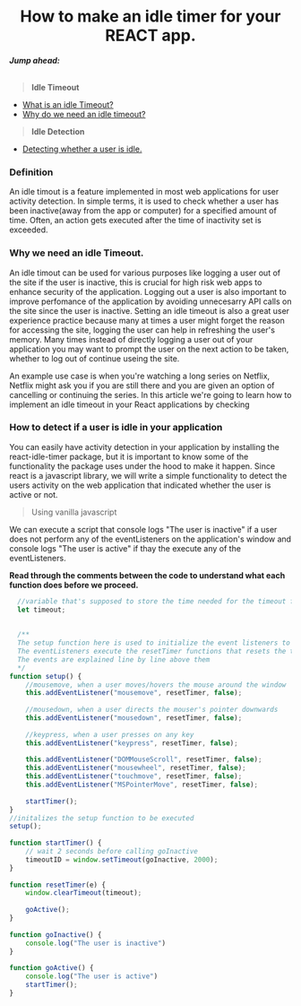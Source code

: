 <h1 align="center">How to make an idle timer for your REACT app.</h1>
<em><b>Jump ahead:</b></em>
<br></br>

> <b>Idle Timeout</b>
- <a href="#1">What is an idle Timeout?</a>
- <a href="#2">Why do we need an idle timeout?</a>

> <b>Idle Detection</b>

- <a href="#3">Detecting whether a user is idle.</a>

<h3 id="1">Definition</h3>
<p>An idle timout is a feature implemented in most web applications for user activity detection. 
  In simple terms, it is used to check whether a user has been inactive(away from the app or computer) for a specified amount of time. 
  Often, an action gets executed after the time of inactivity set is exceeded.</p>
<h3 id="2">Why we need an idle Timeout.</h3>
<p>An idle timout can be used for various purposes like logging a user out of the site if the user is inactive, this is crucial for high risk web apps to enhance security of the application. Logging out a user is also important to improve perfomance of the application by avoiding unnecesarry API calls on the site since the user is inactive. Setting an idle timeout is also a great user experience practice because many at times a user might forget the reason for accessing the site, logging the user can help in refreshing the user's memory. Many times instead of directly logging a user out of your application you may want to prompt the user on the next action to be taken, whether to log out of continue useing the site.</p>
<p>An example use case is when you're watching a long series on Netflix, Netflix might ask you if you are still there and you are given an option of cancelling or continuing the series. In this article we're going to learn how to implement an idle timeout in your React applications by checking </p>

<h3 id="3">How to detect if a user is idle in your application</h3>
<p>You can easily have activity detection in your application by installing the <a>react-idle-timer</a> package, but it is important to know some of the functionality the package uses under the hood to make it happen. Since react is a javascript library, we will write a simple functionality to detect the users activity on the web application that indicated whether the user is active or not. </p>

> Using vanilla javascript

<p>We can execute a script that console logs "The user is inactive" if a user does not perform any of the eventListeners on the application's window and console logs "The user is active" if thay the execute any of the eventListeners.</p>

**Read through the comments between the code to understand what each function does before we proceed.**

```jsx
  //variable that's supposed to store the time needed for the timeout functionality, initially set to undefined.
  let timeout;
 
 
  /**
  The setup function here is used to initialize the event listeners to be listened to inorder to determine whether a user is inactive or not
  The eventListeners execute the resetTimer functions that resets the timout set to zero every time an event is listened to
  The events are explained line by line above them
  */
function setup() {
    //mousemove, when a user moves/hovers the mouse around the window
    this.addEventListener("mousemove", resetTimer, false);
    
    //mousedown, when a user directs the mouser's pointer downwards
    this.addEventListener("mousedown", resetTimer, false);
    
    //keypress, when a user presses on any key 
    this.addEventListener("keypress", resetTimer, false);
    
    this.addEventListener("DOMMouseScroll", resetTimer, false);
    this.addEventListener("mousewheel", resetTimer, false);
    this.addEventListener("touchmove", resetTimer, false);
    this.addEventListener("MSPointerMove", resetTimer, false);
    
    startTimer();
}
//initalizes the setup function to be executed
setup();
 
function startTimer() {
    // wait 2 seconds before calling goInactive
    timeoutID = window.setTimeout(goInactive, 2000);
}
 
function resetTimer(e) {
    window.clearTimeout(timeout);
 
    goActive();
}
 
function goInactive() {
    console.log("The user is inactive")
}
 
function goActive() {
    console.log("The user is active")
    startTimer();
}
```
